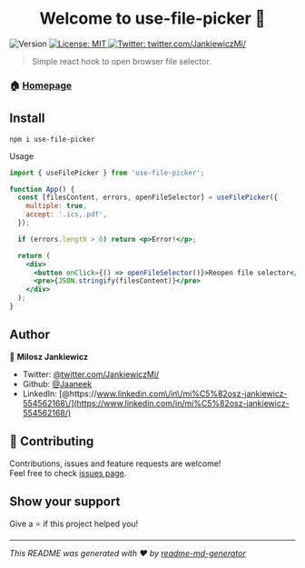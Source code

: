 <h1 align="center">Welcome to use-file-picker 👋</h1>
<p>
  <img alt="Version" src="https://img.shields.io/badge/version-0.1.2-blue.svg?cacheSeconds=2592000" />
  <a href="#" target="_blank">
    <img alt="License: MIT" src="https://img.shields.io/badge/License-MIT-yellow.svg" />
  </a>
  <a href="https://twitter.com/twitter.com/JankiewiczMi" target="_blank">
    <img alt="Twitter: twitter.com/JankiewiczMi/" src="https://img.shields.io/twitter/follow/JankiewiczMi.svg?style=social" />
  </a>
</p>

> Simple react hook to open browser file selector.

### 🏠 [Homepage](https://github.com/Jaaneek/useFilePicker)

## Install

```console
npm i use-file-picker
```

Usage

```jsx
import { useFilePicker } from 'use-file-picker';

function App() {
  const [filesContent, errors, openFileSelector] = useFilePicker({
    multiple: true,
    accept: '.ics,.pdf',
  });

  if (errors.length > 0) return <p>Error!</p>;

  return (
    <div>
      <button onClick={() => openFileSelector()}>Reopen file selector</button>
      <pre>{JSON.stringify(filesContent)}</pre>
    </div>
  );
}
```

## Author

👤 **Milosz Jankiewicz**

- Twitter: [@twitter.com\/JankiewiczMi\/](https://twitter.com/JankiewiczMi/)
- Github: [@Jaaneek ](https://github.com/Jaaneek)
- LinkedIn: [@https:\/\/www.linkedin.com\/in\/mi%C5%82osz-jankiewicz-554562168\/](https://www.linkedin.com/in/mi%C5%82osz-jankiewicz-554562168/)

## 🤝 Contributing

Contributions, issues and feature requests are welcome!<br />Feel free to check [issues page](https://github.com/Jaaneek/useFilePicker/issues).

## Show your support

Give a ⭐️ if this project helped you!

---

_This README was generated with ❤️ by [readme-md-generator](https://github.com/kefranabg/readme-md-generator)_

